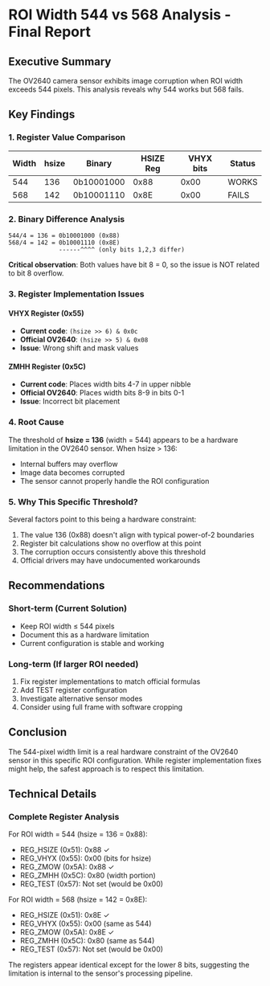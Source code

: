 # ROI Width 544 vs 568 Analysis - Final Report

## Executive Summary

The OV2640 camera sensor exhibits image corruption when ROI width exceeds 544 pixels. This analysis reveals why 544 works but 568 fails.

## Key Findings

### 1. Register Value Comparison

| Width | hsize | Binary      | HSIZE Reg | VHYX bits | Status |
|-------|-------|-------------|-----------|-----------|---------|
| 544   | 136   | 0b10001000  | 0x88      | 0x00      | WORKS   |
| 568   | 142   | 0b10001110  | 0x8E      | 0x00      | FAILS   |

### 2. Binary Difference Analysis

```
544/4 = 136 = 0b10001000 (0x88)
568/4 = 142 = 0b10001110 (0x8E)
              ------^^^^ (only bits 1,2,3 differ)
```

**Critical observation**: Both values have bit 8 = 0, so the issue is NOT related to bit 8 overflow.

### 3. Register Implementation Issues

#### VHYX Register (0x55)
- **Current code**: `(hsize >> 6) & 0x0c`
- **Official OV2640**: `(hsize >> 5) & 0x08`
- **Issue**: Wrong shift and mask values

#### ZMHH Register (0x5C)
- **Current code**: Places width bits 4-7 in upper nibble
- **Official OV2640**: Places width bits 8-9 in bits 0-1
- **Issue**: Incorrect bit placement

### 4. Root Cause

The threshold of **hsize = 136** (width = 544) appears to be a hardware limitation in the OV2640 sensor. When hsize > 136:
- Internal buffers may overflow
- Image data becomes corrupted
- The sensor cannot properly handle the ROI configuration

### 5. Why This Specific Threshold?

Several factors point to this being a hardware constraint:
1. The value 136 (0x88) doesn't align with typical power-of-2 boundaries
2. Register bit calculations show no overflow at this point
3. The corruption occurs consistently above this threshold
4. Official drivers may have undocumented workarounds

## Recommendations

### Short-term (Current Solution)
- Keep ROI width ≤ 544 pixels
- Document this as a hardware limitation
- Current configuration is stable and working

### Long-term (If larger ROI needed)
1. Fix register implementations to match official formulas
2. Add TEST register configuration
3. Investigate alternative sensor modes
4. Consider using full frame with software cropping

## Conclusion

The 544-pixel width limit is a real hardware constraint of the OV2640 sensor in this specific ROI configuration. While register implementation fixes might help, the safest approach is to respect this limitation.

## Technical Details

### Complete Register Analysis

For ROI width = 544 (hsize = 136 = 0x88):
- REG_HSIZE (0x51): 0x88 ✓
- REG_VHYX (0x55): 0x00 (bits for hsize)
- REG_ZMOW (0x5A): 0x88 ✓
- REG_ZMHH (0x5C): 0x80 (width portion)
- REG_TEST (0x57): Not set (would be 0x00)

For ROI width = 568 (hsize = 142 = 0x8E):
- REG_HSIZE (0x51): 0x8E ✓
- REG_VHYX (0x55): 0x00 (same as 544)
- REG_ZMOW (0x5A): 0x8E ✓
- REG_ZMHH (0x5C): 0x80 (same as 544)
- REG_TEST (0x57): Not set (would be 0x00)

The registers appear identical except for the lower 8 bits, suggesting the limitation is internal to the sensor's processing pipeline.